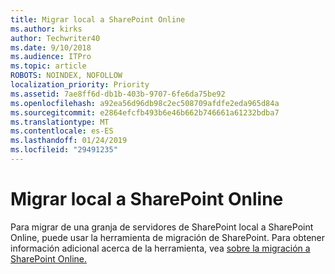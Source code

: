 ```yaml
---
title: Migrar local a SharePoint Online
ms.author: kirks
author: Techwriter40
ms.date: 9/10/2018
ms.audience: ITPro
ms.topic: article
ROBOTS: NOINDEX, NOFOLLOW
localization_priority: Priority
ms.assetid: 7ae8ff6d-db1b-403b-9707-6fe6da75be92
ms.openlocfilehash: a92ea56d96db98c2ec508709afdfe2eda965d84a
ms.sourcegitcommit: e2864efcfb493b6e46b662b746661a61232bdba7
ms.translationtype: MT
ms.contentlocale: es-ES
ms.lasthandoff: 01/24/2019
ms.locfileid: "29491235"
---
```

# <a name="migrate-on-premises-to-sharepoint-online"></a>Migrar local a SharePoint Online

Para migrar de una granja de servidores de SharePoint local a SharePoint Online, puede usar la herramienta de migración de SharePoint. Para obtener información adicional acerca de la herramienta, vea [sobre la migración a SharePoint Online.](https://go.microsoft.com/fwlink/?linkid=2019574)
  


